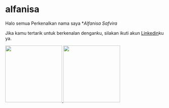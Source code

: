 # alfanisa
Halo semua
Perkenalkan nama saya **Alfanisa Safvira*

Jika kamu tertarik untuk berkenalan denganku, silakan ikuti akun [Linkedin](https://www.linkedin.com/in/alfanisasafviran/)ku ya.
 
<p align="left">
<a href="https://github.com/alfanisaa">
  <img height="180em" src="https://github-readme-stats-eight-theta.vercel.app/api?username=gilangadhan&show_icons=true&theme=algolia&include_all_commits=true&count_private=true"/>
  <img height="180em" src="https://github-readme-stats-eight-theta.vercel.app/api/top-langs/?username=gilangadhan&layout=compact&langs_count=8&theme=algolia"/>
</a>
</p>
